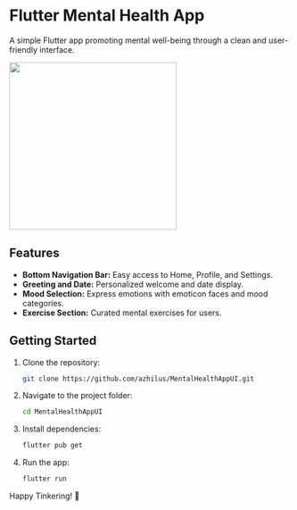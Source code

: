 
# Flutter Mental Health App

A simple Flutter app promoting mental well-being through a clean and user-friendly interface.

<img src="https://github.com/Azhilus/MentalHealthAppUI/assets/66466976/193e5795-fa83-4aab-b898-1fe5db3c3aef" width="300">



## Features

- **Bottom Navigation Bar:** Easy access to Home, Profile, and Settings.
- **Greeting and Date:** Personalized welcome and date display.
- **Mood Selection:** Express emotions with emoticon faces and mood categories.
- **Exercise Section:** Curated mental exercises for users.

## Getting Started

1. Clone the repository:

   ```bash
   git clone https://github.com/azhilus/MentalHealthAppUI.git
   ```

2. Navigate to the project folder:

   ```bash
   cd MentalHealthAppUI
   ```

3. Install dependencies:

   ```bash
   flutter pub get
   ```

4. Run the app:

   ```bash
   flutter run
   ```

Happy Tinkering! 🚀
